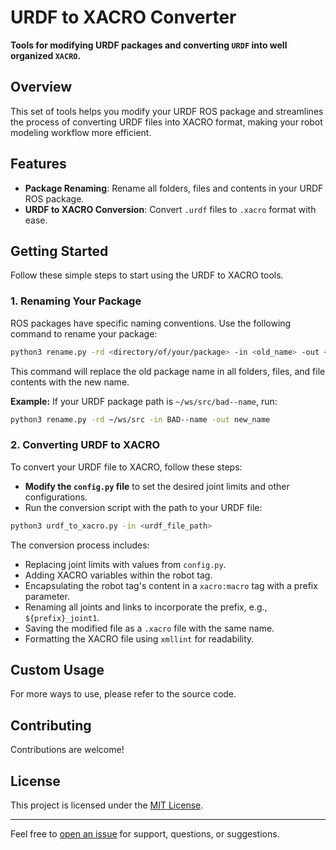 # URDF to XACRO Converter

**Tools for modifying URDF packages and converting `URDF` into well organized `XACRO`.**

## Overview

This set of tools helps you modify your URDF ROS package and streamlines the process of converting URDF files into XACRO format, making your robot modeling workflow more efficient.

## Features

- **Package Renaming**: Rename all folders, files and contents in your URDF ROS package.
- **URDF to XACRO Conversion**: Convert `.urdf` files to `.xacro` format with ease.

## Getting Started

Follow these simple steps to start using the URDF to XACRO tools.

### 1. Renaming Your Package

ROS packages have specific naming conventions. Use the following command to rename your package:

```bash
python3 rename.py -rd <directory/of/your/package> -in <old_name> -out <new_name>
```

This command will replace the old package name in all folders, files, and file contents with the new name.

**Example:**
If your URDF package path is `~/ws/src/bad--name`, run:

```bash
python3 rename.py -rd ~/ws/src -in BAD--name -out new_name
```

### 2. Converting URDF to XACRO

To convert your URDF file to XACRO, follow these steps:

- **Modify the `config.py` file** to set the desired joint limits and other configurations.
- Run the conversion script with the path to your URDF file:

```bash
python3 urdf_to_xacro.py -in <urdf_file_path>
```

The conversion process includes:

- Replacing joint limits with values from `config.py`.
- Adding XACRO variables within the robot tag.
- Encapsulating the robot tag's content in a `xacro:macro` tag with a prefix parameter.
- Renaming all joints and links to incorporate the prefix, e.g., `${prefix}_joint1`.
- Saving the modified file as a `.xacro` file with the same name.
- Formatting the XACRO file using `xmllint` for readability.

## Custom Usage

For more ways to use, please refer to the source code.

## Contributing

Contributions are welcome!

## License

This project is licensed under the [MIT License](LICENSE).

---

Feel free to [open an issue](https://github.com/your_username/urdf_to_xacro/issues) for support, questions, or suggestions.
